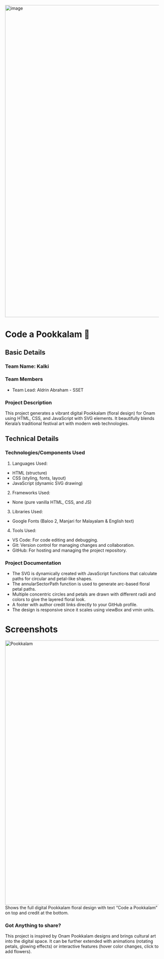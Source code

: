 <img width="2048" height="1024" alt="image" src="https://github.com/user-attachments/assets/b30d4cbf-46ff-4bb1-ab85-def11e5896ab" />

# Code a Pookkalam 🎯

## Basic Details
### Team Name: Kalki
### Team Members
- Team Lead: Aldrin Abraham - SSET

### Project Description
This project generates a vibrant digital Pookkalam (floral design) for Onam using HTML, CSS, and JavaScript with SVG elements. It beautifully blends Kerala’s traditional festival art with modern web technologies.

## Technical Details
### Technologies/Components Used
1. Languages Used:
* HTML (structure)
* CSS (styling, fonts, layout)
* JavaScript (dynamic SVG drawing)

2. Frameworks Used:
* None (pure vanilla HTML, CSS, and JS)

3. Libraries Used:
* Google Fonts (Baloo 2, Manjari for Malayalam & English text)

4. Tools Used:
* VS Code: For code editing and debugging.
* Git: Version control for managing changes and collaboration.
* GitHub: For hosting and managing the project repository.

### Project Documentation
* The SVG is dynamically created with JavaScript functions that calculate paths for circular and petal-like shapes.
* The annularSectorPath function is used to generate arc-based floral petal paths.
* Multiple concentric circles and petals are drawn with different radii and colors to give the layered floral look.
* A footer with author credit links directly to your GitHub profile.
* The design is responsive since it scales using viewBox and vmin units.

# Screenshots 
<img width="1919" height="868" alt="Pookkalam" src="https://github.com/user-attachments/assets/40dbb769-1981-480a-ab6c-6214da17ad7b" />
Shows the full digital Pookkalam floral design with text “Code a Pookkalam” on top and credit at the bottom.

### Got Anything to share?
This project is inspired by Onam Pookkalam designs and brings cultural art into the digital space. It can be further extended with animations (rotating petals, glowing effects) or interactive features (hover color changes, click to add flowers).
